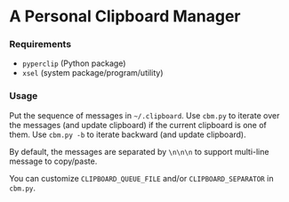 # A Personal Clipboard Manager

### Requirements
- `pyperclip` (Python package)
- `xsel` (system package/program/utility)

### Usage
Put the sequence of messages in `~/.clipboard`. Use `cbm.py` to iterate over the messages (and update clipboard) if the current clipboard is one of them. Use `cbm.py -b` to iterate backward (and update clipboard).

By default, the messages are separated by `\n\n\n` to support multi-line message to copy/paste.

You can customize `CLIPBOARD_QUEUE_FILE` and/or `CLIPBOARD_SEPARATOR` in `cbm.py`.
